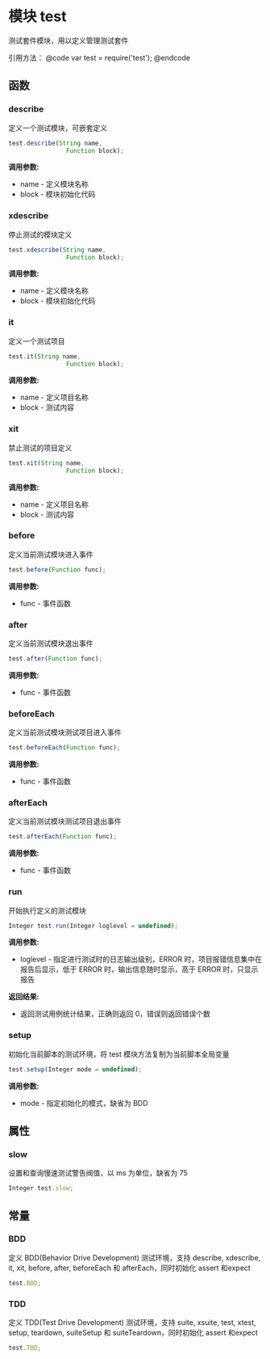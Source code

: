 # 模块 test
测试套件模块，用以定义管理测试套件

引用方法：
@code
var test = require(&#39;test&#39;);
@endcode
## 函数
        
### describe
定义一个测试模块，可嵌套定义
```JavaScript
test.describe(String name,
                Function block);
```

**调用参数:**
* name - 定义模块名称
* block - 模块初始化代码

### xdescribe
停止测试的模块定义
```JavaScript
test.xdescribe(String name,
                Function block);
```

**调用参数:**
* name - 定义模块名称
* block - 模块初始化代码

### it
定义一个测试项目
```JavaScript
test.it(String name,
                Function block);
```

**调用参数:**
* name - 定义项目名称
* block - 测试内容

### xit
禁止测试的项目定义
```JavaScript
test.xit(String name,
                Function block);
```

**调用参数:**
* name - 定义项目名称
* block - 测试内容

### before
定义当前测试模块进入事件
```JavaScript
test.before(Function func);
```

**调用参数:**
* func - 事件函数

### after
定义当前测试模块退出事件
```JavaScript
test.after(Function func);
```

**调用参数:**
* func - 事件函数

### beforeEach
定义当前测试模块测试项目进入事件
```JavaScript
test.beforeEach(Function func);
```

**调用参数:**
* func - 事件函数

### afterEach
定义当前测试模块测试项目退出事件
```JavaScript
test.afterEach(Function func);
```

**调用参数:**
* func - 事件函数

### run
开始执行定义的测试模块
```JavaScript
Integer test.run(Integer loglevel = undefined);
```

**调用参数:**
* loglevel - 指定进行测试时的日志输出级别，ERROR 时，项目报错信息集中在报告后显示，低于 ERROR 时，输出信息随时显示，高于 ERROR 时，只显示报告

**返回结果:**
* 返回测试用例统计结果，正确则返回 0，错误则返回错误个数

### setup
初始化当前脚本的测试环境，将 test 模块方法复制为当前脚本全局变量
```JavaScript
test.setup(Integer mode = undefined);
```

**调用参数:**
* mode - 指定初始化的模式，缺省为 BDD

## 属性
        
### slow
设置和查询慢速测试警告阀值，以 ms 为单位，缺省为 75
```JavaScript
Integer test.slow;
```

## 常量
        
### BDD
定义 BDD(Behavior Drive Development) 测试环境，支持 describe, xdescribe, it, xit, before, after, beforeEach 和 afterEach，同时初始化 assert 和expect
```JavaScript
test.BDD;
```

### TDD
定义 TDD(Test Drive Development) 测试环境，支持 suite, xsuite, test, xtest, setup, teardown, suiteSetup 和 suiteTeardown，同时初始化 assert 和expect
```JavaScript
test.TDD;
```

